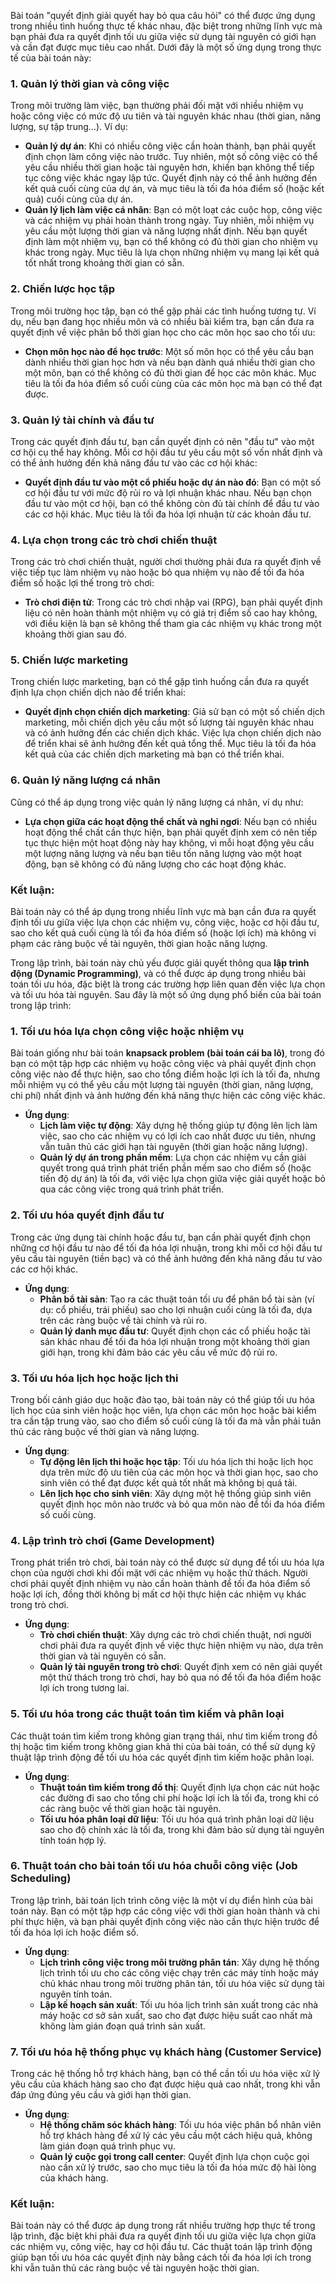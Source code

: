 Bài toán "quyết định giải quyết hay bỏ qua câu hỏi" có thể được ứng dụng trong nhiều tình huống thực tế khác nhau, đặc biệt trong những lĩnh vực mà bạn phải đưa ra quyết định tối ưu giữa việc sử dụng tài nguyên có giới hạn và cần đạt được mục tiêu cao nhất. Dưới đây là một số ứng dụng trong thực tế của bài toán này:

### 1. **Quản lý thời gian và công việc**

Trong môi trường làm việc, bạn thường phải đối mặt với nhiều nhiệm vụ hoặc công việc có mức độ ưu tiên và tài nguyên khác nhau (thời gian, năng lượng, sự tập trung…). Ví dụ:

- **Quản lý dự án**: Khi có nhiều công việc cần hoàn thành, bạn phải quyết định chọn làm công việc nào trước. Tuy nhiên, một số công việc có thể yêu cầu nhiều thời gian hoặc tài nguyên hơn, khiến bạn không thể tiếp tục công việc khác ngay lập tức. Quyết định này có thể ảnh hưởng đến kết quả cuối cùng của dự án, và mục tiêu là tối đa hóa điểm số (hoặc kết quả) cuối cùng của dự án.
- **Quản lý lịch làm việc cá nhân**: Bạn có một loạt các cuộc họp, công việc và các nhiệm vụ phải hoàn thành trong ngày. Tuy nhiên, mỗi nhiệm vụ yêu cầu một lượng thời gian và năng lượng nhất định. Nếu bạn quyết định làm một nhiệm vụ, bạn có thể không có đủ thời gian cho nhiệm vụ khác trong ngày. Mục tiêu là lựa chọn những nhiệm vụ mang lại kết quả tốt nhất trong khoảng thời gian có sẵn.

### 2. **Chiến lược học tập**

Trong môi trường học tập, bạn có thể gặp phải các tình huống tương tự. Ví dụ, nếu bạn đang học nhiều môn và có nhiều bài kiểm tra, bạn cần đưa ra quyết định về việc phân bổ thời gian học cho các môn học sao cho tối ưu:

- **Chọn môn học nào để học trước**: Một số môn học có thể yêu cầu bạn dành nhiều thời gian học hơn và nếu bạn dành quá nhiều thời gian cho một môn, bạn có thể không có đủ thời gian để học các môn khác. Mục tiêu là tối đa hóa điểm số cuối cùng của các môn học mà bạn có thể đạt được.

### 3. **Quản lý tài chính và đầu tư**

Trong các quyết định đầu tư, bạn cần quyết định có nên "đầu tư" vào một cơ hội cụ thể hay không. Mỗi cơ hội đầu tư yêu cầu một số vốn nhất định và có thể ảnh hưởng đến khả năng đầu tư vào các cơ hội khác:

- **Quyết định đầu tư vào một cổ phiếu hoặc dự án nào đó**: Bạn có một số cơ hội đầu tư với mức độ rủi ro và lợi nhuận khác nhau. Nếu bạn chọn đầu tư vào một cơ hội, bạn có thể không còn đủ tài chính để đầu tư vào các cơ hội khác. Mục tiêu là tối đa hóa lợi nhuận từ các khoản đầu tư.

### 4. **Lựa chọn trong các trò chơi chiến thuật**

Trong các trò chơi chiến thuật, người chơi thường phải đưa ra quyết định về việc tiếp tục làm nhiệm vụ nào hoặc bỏ qua nhiệm vụ nào để tối đa hóa điểm số hoặc lợi thế trong trò chơi:

- **Trò chơi điện tử**: Trong các trò chơi nhập vai (RPG), bạn phải quyết định liệu có nên hoàn thành một nhiệm vụ có giá trị điểm số cao hay không, với điều kiện là bạn sẽ không thể tham gia các nhiệm vụ khác trong một khoảng thời gian sau đó.

### 5. **Chiến lược marketing**

Trong chiến lược marketing, bạn có thể gặp tình huống cần đưa ra quyết định lựa chọn chiến dịch nào để triển khai:

- **Quyết định chọn chiến dịch marketing**: Giả sử bạn có một số chiến dịch marketing, mỗi chiến dịch yêu cầu một số lượng tài nguyên khác nhau và có ảnh hưởng đến các chiến dịch khác. Việc lựa chọn chiến dịch nào để triển khai sẽ ảnh hưởng đến kết quả tổng thể. Mục tiêu là tối đa hóa kết quả của các chiến dịch marketing mà bạn có thể triển khai.

### 6. **Quản lý năng lượng cá nhân**

Cũng có thể áp dụng trong việc quản lý năng lượng cá nhân, ví dụ như:

- **Lựa chọn giữa các hoạt động thể chất và nghỉ ngơi**: Nếu bạn có nhiều hoạt động thể chất cần thực hiện, bạn phải quyết định xem có nên tiếp tục thực hiện một hoạt động này hay không, vì mỗi hoạt động yêu cầu một lượng năng lượng và nếu bạn tiêu tốn năng lượng vào một hoạt động, bạn sẽ không có đủ năng lượng cho các hoạt động khác.

### Kết luận:

Bài toán này có thể áp dụng trong nhiều lĩnh vực mà bạn cần đưa ra quyết định tối ưu giữa việc lựa chọn các nhiệm vụ, công việc, hoặc cơ hội đầu tư, sao cho kết quả cuối cùng là tối đa hóa điểm số (hoặc lợi ích) mà không vi phạm các ràng buộc về tài nguyên, thời gian hoặc năng lượng.

Trong lập trình, bài toán này chủ yếu được giải quyết thông qua **lập trình động (Dynamic Programming)**, và có thể được áp dụng trong nhiều bài toán tối ưu hóa, đặc biệt là trong các trường hợp liên quan đến việc lựa chọn và tối ưu hóa tài nguyên. Sau đây là một số ứng dụng phổ biến của bài toán trong lập trình:

### 1. **Tối ưu hóa lựa chọn công việc hoặc nhiệm vụ**

Bài toán giống như bài toán **knapsack problem (bài toán cái ba lô)**, trong đó bạn có một tập hợp các nhiệm vụ hoặc công việc và phải quyết định chọn công việc nào để thực hiện, sao cho tổng điểm hoặc lợi ích là tối đa, nhưng mỗi nhiệm vụ có thể yêu cầu một lượng tài nguyên (thời gian, năng lượng, chi phí) nhất định và ảnh hưởng đến khả năng thực hiện các công việc khác.

- **Ứng dụng**:
  - **Lịch làm việc tự động**: Xây dựng hệ thống giúp tự động lên lịch làm việc, sao cho các nhiệm vụ có lợi ích cao nhất được ưu tiên, nhưng vẫn tuân thủ các giới hạn tài nguyên (thời gian hoặc năng lượng).
  - **Quản lý dự án trong phần mềm**: Lựa chọn các nhiệm vụ cần giải quyết trong quá trình phát triển phần mềm sao cho điểm số (hoặc tiến độ dự án) là tối đa, với việc lựa chọn giữa việc giải quyết hoặc bỏ qua các công việc trong quá trình phát triển.

### 2. **Tối ưu hóa quyết định đầu tư**

Trong các ứng dụng tài chính hoặc đầu tư, bạn cần phải quyết định chọn những cơ hội đầu tư nào để tối đa hóa lợi nhuận, trong khi mỗi cơ hội đầu tư yêu cầu tài nguyên (tiền bạc) và có thể ảnh hưởng đến khả năng đầu tư vào các cơ hội khác.

- **Ứng dụng**:
  - **Phân bổ tài sản**: Tạo ra các thuật toán tối ưu để phân bổ tài sản (ví dụ: cổ phiếu, trái phiếu) sao cho lợi nhuận cuối cùng là tối đa, dựa trên các ràng buộc về tài chính và rủi ro.
  - **Quản lý danh mục đầu tư**: Quyết định chọn các cổ phiếu hoặc tài sản khác nhau để tối đa hóa lợi nhuận trong một khoảng thời gian giới hạn, trong khi đảm bảo các yêu cầu về mức độ rủi ro.

### 3. **Tối ưu hóa lịch học hoặc lịch thi**

Trong bối cảnh giáo dục hoặc đào tạo, bài toán này có thể giúp tối ưu hóa lịch học của sinh viên hoặc học viên, lựa chọn các môn học hoặc bài kiểm tra cần tập trung vào, sao cho điểm số cuối cùng là tối đa mà vẫn phải tuân thủ các ràng buộc về thời gian và năng lượng.

- **Ứng dụng**:
  - **Tự động lên lịch thi hoặc học tập**: Tối ưu hóa lịch thi hoặc lịch học dựa trên mức độ ưu tiên của các môn học và thời gian học, sao cho sinh viên có thể đạt được kết quả tốt nhất mà không bị quá tải.
  - **Lên lịch học cho sinh viên**: Xây dựng một hệ thống giúp sinh viên quyết định học môn nào trước và bỏ qua môn nào để tối đa hóa điểm số cuối cùng.

### 4. **Lập trình trò chơi (Game Development)**

Trong phát triển trò chơi, bài toán này có thể được sử dụng để tối ưu hóa lựa chọn của người chơi khi đối mặt với các nhiệm vụ hoặc thử thách. Người chơi phải quyết định nhiệm vụ nào cần hoàn thành để tối đa hóa điểm số hoặc lợi ích, đồng thời không bị mất cơ hội thực hiện các nhiệm vụ khác trong trò chơi.

- **Ứng dụng**:
  - **Trò chơi chiến thuật**: Xây dựng các trò chơi chiến thuật, nơi người chơi phải đưa ra quyết định về việc thực hiện nhiệm vụ nào, dựa trên thời gian và tài nguyên có sẵn.
  - **Quản lý tài nguyên trong trò chơi**: Quyết định xem có nên giải quyết một thử thách trong trò chơi, hay bỏ qua nó để tối đa hóa điểm hoặc lợi ích trong tương lai.

### 5. **Tối ưu hóa trong các thuật toán tìm kiếm và phân loại**

Các thuật toán tìm kiếm trong không gian trạng thái, như tìm kiếm trong đồ thị hoặc tìm kiếm trong không gian khả thi của bài toán, có thể sử dụng kỹ thuật lập trình động để tối ưu hóa các quyết định tìm kiếm hoặc phân loại.

- **Ứng dụng**:
  - **Thuật toán tìm kiếm trong đồ thị**: Quyết định lựa chọn các nút hoặc các đường đi sao cho tổng chi phí hoặc lợi ích là tối đa, trong khi có các ràng buộc về thời gian hoặc tài nguyên.
  - **Tối ưu hóa phân loại dữ liệu**: Tối ưu hóa quá trình phân loại dữ liệu sao cho độ chính xác là tối đa, trong khi đảm bảo sử dụng tài nguyên tính toán hợp lý.

### 6. **Thuật toán cho bài toán tối ưu hóa chuỗi công việc (Job Scheduling)**

Trong lập trình, bài toán lịch trình công việc là một ví dụ điển hình của bài toán này. Bạn có một tập hợp các công việc với thời gian hoàn thành và chi phí thực hiện, và bạn phải quyết định công việc nào cần thực hiện trước để tối đa hóa lợi ích hoặc điểm số.

- **Ứng dụng**:
  - **Lịch trình công việc trong môi trường phân tán**: Xây dựng hệ thống lịch trình tối ưu cho các công việc chạy trên các máy tính hoặc máy chủ khác nhau trong môi trường phân tán, tối ưu hóa việc sử dụng tài nguyên tính toán.
  - **Lập kế hoạch sản xuất**: Tối ưu hóa lịch trình sản xuất trong các nhà máy hoặc cơ sở sản xuất, sao cho đạt được hiệu suất cao nhất mà không làm gián đoạn quá trình sản xuất.

### 7. **Tối ưu hóa hệ thống phục vụ khách hàng (Customer Service)**

Trong các hệ thống hỗ trợ khách hàng, bạn có thể cần tối ưu hóa việc xử lý yêu cầu của khách hàng sao cho đạt được hiệu quả cao nhất, trong khi vẫn đáp ứng đúng yêu cầu và giới hạn thời gian.

- **Ứng dụng**:
  - **Hệ thống chăm sóc khách hàng**: Tối ưu hóa việc phân bổ nhân viên hỗ trợ khách hàng để xử lý các yêu cầu một cách hiệu quả, không làm gián đoạn quá trình phục vụ.
  - **Quản lý cuộc gọi trong call center**: Quyết định lựa chọn cuộc gọi nào cần xử lý trước, sao cho mục tiêu là tối đa hóa mức độ hài lòng của khách hàng.

### Kết luận:

Bài toán này có thể được áp dụng trong rất nhiều trường hợp thực tế trong lập trình, đặc biệt khi phải đưa ra quyết định tối ưu giữa việc lựa chọn giữa các nhiệm vụ, công việc, hay cơ hội đầu tư. Các thuật toán lập trình động giúp bạn tối ưu hóa các quyết định này bằng cách tối đa hóa lợi ích trong khi vẫn tuân thủ các ràng buộc về tài nguyên hoặc thời gian.
